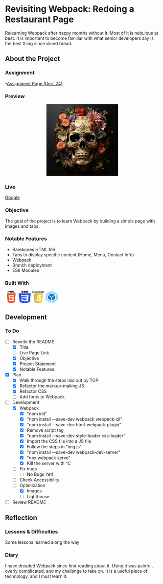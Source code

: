 # Revisiting Webpack: Redoing a Restaurant Page

Relearning Webpack after happy months without it. Most of it is nebulous at best. It is important to become familiar with what senior developers say is the best thing since sliced bread.

## About the Project

### Assignment

-[Assignment Page (Dec '24)](https://www.theodinproject.com/lessons/node-path-javascript-restaurant-page)

### Preview

<div align='center'>
    <img src='./README/project-preview.png'>
</div>

### Live

<a href='http://google.com/'>Google</a>

### Objective

The goal of the project is to learn Webpack by building a simple page with images and tabs.

### Notable Features

- Barebones HTML file
- Tabs to display specific content (Home, Menu, Contact Info)
- Webpack
- Branch deployment
- ES6 Modules

### Built With

<img src='./README/html5-logo.svg' style='width:40px; height: 40px' >
<img src='./README/css3-logo.svg' style='width:40px; height: 40px' >
<img src='./README/javascript-logo.svg' style='width:40px; height: 40px' >
<img src='./README/webpack-logo.svg' style='width:40px; height: 40px' >

## Development

### To Do

- [ ] Rewrite the README
  - [x] Title
  - [ ] Live Page Link
  - [x] Objective
  - [x] Project Statement
  - [x] Notable Features
- [x] Plan
  - [x] Walk through the steps laid out by TOP
  - [x] Refactor the markup-making JS
  - [x] Refactor CSS
  - [ ] Add fonts to Webpack
- [ ] Development
  - [x] Webpack
    - [x] "npm init"
    - [x] "npm install --save-dev webpack webpack-cli"
    - [x] "npm install --save-dev html-webpack-plugin"
    - [x] Remove script tag
    - [x] "npm install --save-dev style-loader css-loader"
    - [x] Import the CSS file into a JS file
    - [x] Follow the steps in "img.js"
    - [x] "npm install --save-dev webpack-dev-server"
    - [x] "npx webpack serve"
    - [x] Kill the server with ^C
  - [ ] Fix bugs
    - [ ] No Bugs Yet!
  - [ ] Check Accessibility
  - [ ] Optimization
    - [x] Images
    - [ ] Lighthouse
- [ ] Review README

## Reflection

### Lessons & Difficulties

Some lessons learned along the way

### Diary

I have dreaded Webpack since first reading about it. Using it was painful, overly complicated, and my challenge to take on. It is a useful piece of technology, and I must learn it.
